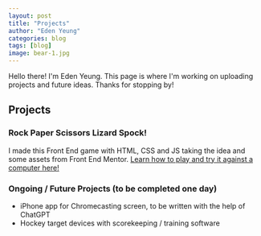```yaml
---
layout: post
title: "Projects"
author: "Eden Yeung"
categories: blog
tags: [blog]
image: bear-1.jpg
---
```


Hello there! I'm Eden Yeung. This page is where I'm working on uploading projects and future ideas. Thanks for stopping by!

## Projects
### Rock Paper Scissors Lizard Spock!
I made this Front End game with HTML, CSS and JS taking the idea and some assets from Front End Mentor. [Learn how to play and try it against a computer here!](https://rock-paper-scissors-master-basktballer.vercel.app/)

### Ongoing / Future Projects (to be completed one day)
- iPhone app for Chromecasting screen, to be written with the help of ChatGPT
- Hockey target devices with scorekeeping / training software
